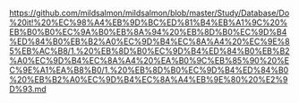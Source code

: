 https://github.com/mildsalmon/mildsalmon/blob/master/Study/Database/Do%20it!%20%EC%98%A4%EB%9D%BC%ED%81%B4%EB%A1%9C%20%EB%B0%B0%EC%9A%B0%EB%8A%94%20%EB%8D%B0%EC%9D%B4%ED%84%B0%EB%B2%A0%EC%9D%B4%EC%8A%A4%20%EC%9E%85%EB%AC%B8/1.%20%EB%8D%B0%EC%9D%B4%ED%84%B0%EB%B2%A0%EC%9D%B4%EC%8A%A4%20%EA%B0%9C%EB%85%90%20%EC%9E%A1%EA%B8%B0/1.%20%EB%8D%B0%EC%9D%B4%ED%84%B0%20%EB%B2%A0%EC%9D%B4%EC%8A%A4%EB%9E%80%20%E2%9D%93.md
